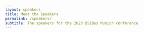 ```yaml
---
layout: speakers
title: Meet the Speakers
permalink: /speakers/
subtitle: The speakers for the 2023 BSides Munich conference
---
```

